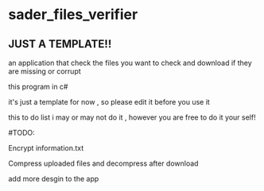 # sader_files_verifier

## JUST A TEMPLATE!!

an application that check the files you want to check and download if they are missing or corrupt

this program in c#

it's just a template for now , so please edit it before you use it

this to do list i may or may not do it , however you are free to do it your self!

#TODO:

Encrypt information.txt

Compress uploaded files and decompress after download

add more desgin to the app
